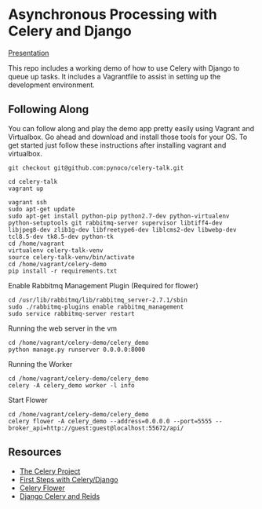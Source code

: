 Asynchronous Processing with Celery and Django
==============================================

[Presentation](http://derek.stegelman.com/talks/async-processing-with-celery-and-django/)


This repo includes a working demo of how to use Celery with
Django to queue up tasks.  It includes a Vagrantfile to assist
in setting up the development environment.

Following Along
---------------

You can follow along and play the demo app pretty easily using
Vagrant and Virtualbox.  Go ahead and download and install those
tools for your OS.  To get started just follow these instructions after
installing vagrant and virtualbox.

```
git checkout git@github.com:pynoco/celery-talk.git
```

```
cd celery-talk
vagrant up
```

```
vagrant ssh
sudo apt-get update
sudo apt-get install python-pip python2.7-dev python-virtualenv python-setuptools git rabbitmq-server supervisor libtiff4-dev libjpeg8-dev zlib1g-dev libfreetype6-dev liblcms2-dev libwebp-dev tcl8.5-dev tk8.5-dev python-tk
cd /home/vagrant
virtualenv celery-talk-venv
source celery-talk-venv/bin/activate
cd /home/vagrant/celery-demo
pip install -r requirements.txt
```



Enable Rabbitmq Management Plugin (Required for flower)

```
cd /usr/lib/rabbitmq/lib/rabbitmq_server-2.7.1/sbin
sudo ./rabbitmq-plugins enable rabbitmq_management
sudo service rabbitmq-server restart
```

Running the web server in the vm

```
cd /home/vagrant/celery-demo/celery_demo
python manage.py runserver 0.0.0.0:8000
```


Running the Worker

```
cd /home/vagrant/celery-demo/celery_demo
celery -A celery_demo worker -l info
```

Start Flower

```
cd /home/vagrant/celery-demo/celery_demo
celery flower -A celery_demo --address=0.0.0.0 --port=5555 --broker_api=http://guest:guest@localhost:55672/api/
```

Resources
---------

- [The Celery Project](http://www.celeryproject.org)
- [First Steps with Celery/Django](http://celery.readthedocs.org/en/latest/django/first-steps-with-django.html)
- [Celery Flower](https://github.com/mher/flower)
- [Django Celery and Reids](https://godjango.com/63-deferred-tasks-and-scheduled-jobs-with-celery-31-django-17-and-redis/)
